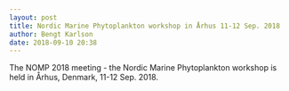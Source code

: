 ```yaml
---
layout: post
title: Nordic Marine Phytoplankton workshop in Århus 11-12 Sep. 2018
author: Bengt Karlson
date: 2018-09-10 20:38
---
```


The NOMP 2018 meeting - the Nordic Marine Phytoplankton workshop is held in Århus, Denmark, 11-12 Sep. 2018.